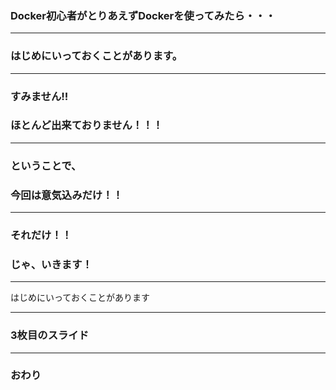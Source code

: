 ### Docker初心者がとりあえずDockerを使ってみたら・・・





---

### はじめにいっておくことがあります。

---

### すみません!!
### ほとんど出来ておりません！！！

---

### ということで、
### 今回は意気込みだけ！！

---

### それだけ！！
### じゃ、いきます！

---



はじめにいっておくことがあります

---


### 3枚目のスライド


---


### おわり

